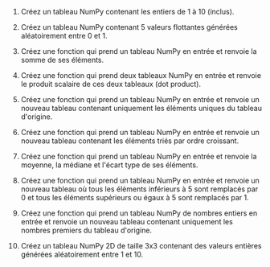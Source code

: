 
1. Créez un tableau NumPy contenant les entiers de 1 à 10 (inclus).

2. Créez un tableau NumPy contenant 5 valeurs flottantes générées aléatoirement entre 0 et 1.

3. Créez une fonction qui prend un tableau NumPy en entrée et renvoie la somme de ses éléments.

4. Créez une fonction qui prend deux tableaux NumPy en entrée et renvoie le produit scalaire de ces deux tableaux (dot product).

5. Créez une fonction qui prend un tableau NumPy en entrée et renvoie un nouveau tableau contenant uniquement les éléments uniques du tableau d'origine.

6. Créez une fonction qui prend un tableau NumPy en entrée et renvoie un nouveau tableau contenant les éléments triés par ordre croissant.

7. Créez une fonction qui prend un tableau NumPy en entrée et renvoie la moyenne, la médiane et l'écart type de ses éléments.

8. Créez une fonction qui prend un tableau NumPy en entrée et renvoie un nouveau tableau où tous les éléments inférieurs à 5 sont remplacés par 0 et tous les éléments supérieurs ou égaux à 5 sont remplacés par 1.

9. Créez une fonction qui prend un tableau NumPy de nombres entiers en entrée et renvoie un nouveau tableau contenant uniquement les nombres premiers du tableau d'origine.

10. Créez un tableau NumPy 2D de taille 3x3 contenant des valeurs entières générées aléatoirement entre 1 et 10.